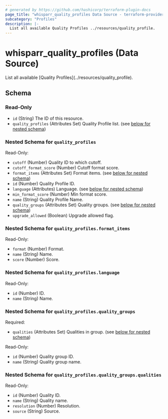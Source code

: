 ```yaml
---
# generated by https://github.com/hashicorp/terraform-plugin-docs
page_title: "whisparr_quality_profiles Data Source - terraform-provider-whisparr"
subcategory: "Profiles"
description: |-
  List all available Quality Profiles ../resources/quality_profile.
---
```


# whisparr_quality_profiles (Data Source)

<!-- subcategory:Profiles -->List all available [Quality Profiles](../resources/quality_profile).



<!-- schema generated by tfplugindocs -->
## Schema

### Read-Only

- `id` (String) The ID of this resource.
- `quality_profiles` (Attributes Set) Quality Profile list. (see [below for nested schema](#nestedatt--quality_profiles))

<a id="nestedatt--quality_profiles"></a>
### Nested Schema for `quality_profiles`

Read-Only:

- `cutoff` (Number) Quality ID to which cutoff.
- `cutoff_format_score` (Number) Cutoff format score.
- `format_items` (Attributes Set) Format items. (see [below for nested schema](#nestedatt--quality_profiles--format_items))
- `id` (Number) Quality Profile ID.
- `language` (Attributes) Language. (see [below for nested schema](#nestedatt--quality_profiles--language))
- `min_format_score` (Number) Min format score.
- `name` (String) Quality Profile Name.
- `quality_groups` (Attributes Set) Quality groups. (see [below for nested schema](#nestedatt--quality_profiles--quality_groups))
- `upgrade_allowed` (Boolean) Upgrade allowed flag.

<a id="nestedatt--quality_profiles--format_items"></a>
### Nested Schema for `quality_profiles.format_items`

Read-Only:

- `format` (Number) Format.
- `name` (String) Name.
- `score` (Number) Score.


<a id="nestedatt--quality_profiles--language"></a>
### Nested Schema for `quality_profiles.language`

Read-Only:

- `id` (Number) ID.
- `name` (String) Name.


<a id="nestedatt--quality_profiles--quality_groups"></a>
### Nested Schema for `quality_profiles.quality_groups`

Required:

- `qualities` (Attributes Set) Qualities in group. (see [below for nested schema](#nestedatt--quality_profiles--quality_groups--qualities))

Read-Only:

- `id` (Number) Quality group ID.
- `name` (String) Quality group name.

<a id="nestedatt--quality_profiles--quality_groups--qualities"></a>
### Nested Schema for `quality_profiles.quality_groups.qualities`

Read-Only:

- `id` (Number) Quality ID.
- `name` (String) Quality name.
- `resolution` (Number) Resolution.
- `source` (String) Source.


